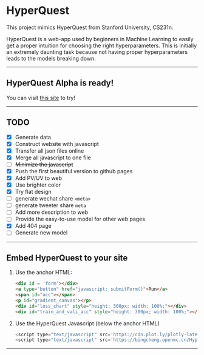 # HyperQuest
This project mimics HyperQuest from Stanford University, CS231n.

HyperQuest is a web-app used by beginners in Machine Learning to easily get a proper intuition for choosing the right hyperparameters. This is initially an extremely daunting task because not having proper hyperparameters leads to the models breaking down.

---

## HyperQuest Alpha is ready!

You can visit [this site](https://bingcheng.openmc.cn/HyperQuest/) to try!

---

## TODO

- [x] Generate data
- [x] Construct website with javascript
- [x] Transfer all json files online
- [x] Merge all javascript to one file
- [ ] ~~Minimize the javascript~~
- [x] Push the first beautiful version to github pages
- [x] Add PV/UV to web
- [x] Use brighter color
- [x] Try flat design
- [ ] generate wechat share `<meta>`
- [ ] generate tweeter share `meta`
- [ ] Add more description to web
- [ ] Provide the easy-to-use model for other web pages
- [x] Add 404 page
- [ ] Generate new model

---

## Embed HyperQuest to your site

1. Use the anchor HTML:

   ```html
   <div id = 'form'></div>
   <a type="button" href="javascript: submitForm()">Run</a>
   <span id="acc"></span>
   <p id="gradient_canvas"></p>
   <div id="loss_chart" style="height: 300px; width: 100%;"></div>
   <div id="train_and_vali_acc" style="height: 300px; width: 100%;"></div>
   ```

2. Use the HyperQuest Javascript (below the anchor HTML)

   ```javascript
   <script type="text/javascript" src='https://cdn.plot.ly/plotly-latest.min.js'></script>
   <script type="text/javascript" src='https://bingcheng.openmc.cn/HyperQuest/html/hyperquest-0.1.0.js'></script>
   ```

---

